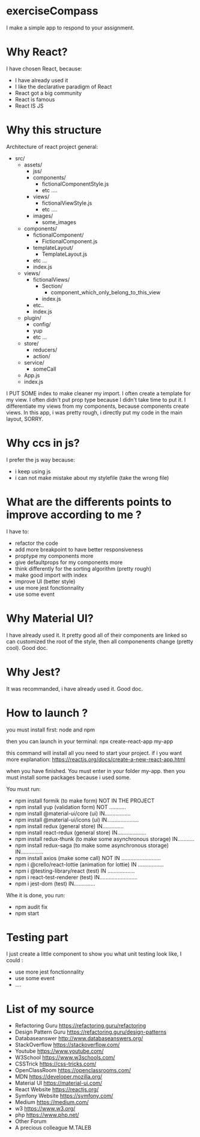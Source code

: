 # exerciseCompass
I make a simple app to respond to your assignment.

# Why React?
I have chosen React, because:
- I have already used it
- I like the declarative paradigm of React 
- React got a big community
- React is famous
- React IS JS

# Why this structure
Architecture of react project general:
- src/  
  - assets/
    - jss/
     - components/
          - fictionalComponentStyle.js
          - etc ....
      - views/
          - fictionalViewStyle.js
          - etc ....
      - images/
        - some_images
   - components/
      - fictionalComponent/
        - FictionalComponent.js
      - templateLayout/
        - TemplateLayout.js
      - etc ...
      - index.js
    - views/
      - fictionalViews/
        - Section/
          - component_which_only_belong_to_this_view
        - index.js
      - etc..
      - index.js
    - plugin/
      - config/
      - yup
      - etc ...
    - store/
      - reducers/
      - action/
    - service/
      - someCall
    - App.js
    - index.js
    
I PUT SOME index to make cleaner my import.
I often create a template for my view.
I often didn't put prop type because I didn't take time to put it.
I differentiate my views from my components, because components create views. In this app, i was pretty rough, i directly put my code in the main layout, SORRY.

# Why ccs in js?
I prefer the js way because:
 - i keep using js
 - i can not make mistake about my stylefile (take the wrong file)

# What are the differents points to improve according to me ?
I have to:
- refactor the code
- add more breakpoint to have better responsiveness
- proptype my components more
- give defaultprops for my components more
- think differently for the sorting algorithm (pretty rough)
- make good import with index
- improve UI (better style)
- use more jest fonctionnality
- use some event

# Why Material UI?
I have already used it.
It pretty good all of their components are linked so can customized the root of the style, then all componenents change (pretty cool).
Good doc.

# Why Jest?
It was recommanded, i have already used it. Good doc.

# How to launch ?
you must install first: node and npm


then you can launch in your terminal: npx create-react-app my-app


this command will install all you need to start your project.
if i you want more explanation:
https://reactjs.org/docs/create-a-new-react-app.html

when you have finished. You must enter in your folder my-app.
then you must install some packages because i used some.

You must run:
  - npm install formik (to make form)                            NOT IN THE PROJECT
  - npm install yup (validation form)                            NOT ...........
  - npm install @material-ui/core (ui)                           IN.................
  - npm install @material-ui/icons (ui)                          IN.....................
  - npm install redux (general store)                            IN..............
  - npm install react-redux (general store)                      IN...................
  - npm install redux-thunk (to make some asynchronous storage)  IN...........
  - npm install redux-saga (to make some asynchronous storage)   IN...............
  - npm install axios (make some call)                           NOT IN ..........................
  - npm i @crello/react-lottie (animation for lottie)            IN .................
  - npm i @testing-library/react (test)                          IN ..................
  - npm i react-test-renderer  (test)                            IN.........................
  - npm i jest-dom   (test)                                      IN..............
  
Whe it is done, you run: 
 - npm audit fix
 - npm start
 
 # Testing part
 I just create a little component to show you what unit testing look like,
 I could :
 - use more jest fonctionnality
 - use some event
 - ....

# List of my source
- Refactoring Guru      https://refactoring.guru/refactoring
- Design Pattern Guru   https://refactoring.guru/design-patterns
- Databaseanswer        http://www.databaseanswers.org/
- StackOverflow         https://stackoverflow.com/
- Youtube               https://www.youtube.com/
- W3School              https://www.w3schools.com/
- CSSTrick              https://css-tricks.com/
- OpenClassRoom         https://openclassrooms.com/
- MDN                   https://developer.mozilla.org/
- Material UI           https://material-ui.com/
- React Website         https://reactjs.org/
- Symfony Website       https://symfony.com/
- Medium                https://medium.com/
- w3                    https://www.w3.org/
- php                   https://www.php.net/
- Other Forum
- A precious colleague M.TALEB
